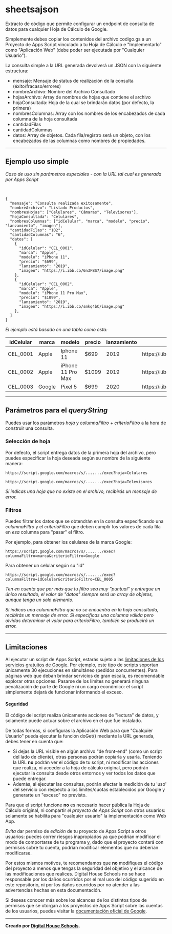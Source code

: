 # sheetsajson
<article>
<p>Extracto de código que permite configurar un endpoint de consulta de datos para cualquier Hoja de Cálculo de Google.</p>

<p>Simplemente debes copiar los contenidos del archivo codigo.gs a un Proyecto de Apps Script vinculado a tu Hoja de Cálculo e "Implementarlo" como "Aplicación Web" (debe poder ser ejecutada por "Cualquier Usuario").</p>

<p>La consulta simple a la URL generada devolverá un JSON con la siguiente estructura:</p>
<ul>
  <li>mensaje: Mensaje de status de realización de la consulta (éxito/fracaso/errores)</li>
  <li>nombreArchivo: Nombre del Archivo Consultado</li>
  <li>hojasArchivo: Array de nombres de hojas que contiene el archivo</li>
  <li>hojaConsultada: Hoja de la cual se brindarán datos (por defecto, la primera)</li>
  <li>nombresColumnas: Array con los nombres de los encabezados de cada columna de la hoja consultada</li>
  <li>cantidadFilas</li>
  <li>cantidadColumnas</li>
  <li>datos: Array de objetos. Cada fila/registro será un objeto, con los encabezados de las columnas como nombres de propiedades.</li>
</ul>
</article>
<hr>
<article>
<h2>Ejemplo uso simple</h2>
<i>Caso de uso sin parámetros especiales - con la URL tal cual es generada por Apps Script</i>
<br><br>
<pre>
<code>
{
  "mensaje": "Consulta realizada exitosamente",
  "nombreArchivo": "Listado Productos",
  "nombresHojas": ["Celulares", "Cámaras", "Televisores"],
  "hojaConsultada": "Celulares",
  "nombresColumnas": ["idCelular", "marca", "modelo", "precio", "lanzamiento", "imagen"],
  "cantidadFilas": "102",
  "cantidadColumnas": "6",
  "datos": [
    {
      "idCelular": "CEL_0001",
      "marca": "Apple",
      "modelo": "iPhone 11",
      "precio": "$699",
      "lanzamiento": "2019",
      "imagen": "https://i.ibb.co/6n3FBS7/image.png"
    },
    {
      "idCelular": "CEL_0002",
      "marca": "Apple",
      "modelo": "iPhone 11 Pro Max",
      "precio": "$1099",
      "lanzamiento": "2019",
      "imagen": "https://i.ibb.co/smkq4bC/image.png"
    },
  ]
}</pre></code>

<p><i>El ejemplo está basado en una  tabla como esta:</i></p>

<table>
  <thead>
    <tr>
      <th>idCelular</th>
      <th>marca</th>
      <th>modelo</th>
      <th>precio</th>
      <th>lanzamiento</th>
      <th>imagen</th>
    </tr>
  </thead>
  <tbody>
    <tr>
      <td>CEL_0001</td>
      <td>Apple</td>
      <td>Iphone 11</td>
      <td>$699</td>
      <td>2019</td>
      <td>https://i.ibb.co/6n3FBS7/image.png</td>
    </tr>
    <tr>
      <td>CEL_0002</td>
      <td>Apple</td>
      <td>iPhone 11 Pro Max</td>
      <td>$1099</td>
      <td>2019</td>
      <td>https://i.ibb.co/smkq4bC/image.png</td>
    </tr>
    <tr>
      <td>CEL_0003</td>
      <td>Google</td>
      <td>Pixel 5</td>
      <td>$699</td>
      <td>2020</td>
      <td>https://i.ibb.co/FYRDkCJ/image.png</td>
    </tr>
  </tbody>
</table>

</article>

<hr>

<article>

<h2>Parámetros para el <i>queryString</i></h2>
<p>Puedes usar los parámetros <i>hoja</i> y <i>columnaFiltro</i> + <i>criterioFiltro</i> a la hora de construir una consulta.</p>

<h3>Selección de hoja</h3>

<p>Por defecto, el script entrega datos de la primera hoja del archivo, pero puedes especificar la hoja deseada según su nombre de la siguiente manera:</p>

<pre><code>https://script.google.com/macros/s/......./exec?hoja=Celulares</pre></code>
<pre><code>https://script.google.com/macros/s/......./exec?hoja=Televisores</pre></code>

<i>Si indicas una hoja que no existe en el archivo, recibirás un mensaje de error.</i>

<h3>Filtros</h3>

<p>Puedes filtrar los datos que se obtendrán en la consulta especificando una <i>columnaFiltro</i> y el <i>criterioFiltro</i> que deben cumplir los valores de cada fila en <i>esa</i> columna para "pasar" el filtro.</p> 

<p>Por ejemplo, para obtener los celulares de la marca Google:</p>

<pre><code>https://script.google.com/macros/s/......./exec?columnaFiltro=marca&criterioFiltro=Google</pre></code>

<p>Para obtener un celular según su "id"</p>

<pre><code>https://script.google.com/macros/s/......./exec?columnaFiltro=idCelular&criterioFiltro=CEL_0005</pre></code>

<p><i>Ten en cuenta que por más que tu filtro sea muy "puntual" y entregue un único resultado, el valor de "datos" siempre será un array de objetos, aunque tenga un solo elemento.</i></p>
<p><i>Si indicas una columnaFiltro que no se encuentra en la hoja consultada, recibirás un mensaje de error. Si especificas una columna válida pero olvidas determinar el valor para criterioFiltro, también se producirá un error.</i></p>

</article>

<hr>

<aside>
<h2>Limitaciones</h2>
<p>Al ejecutar un script de Apps Script, estarás sujeto a las <a href="https://developers.google.com/apps-script/guides/services/quotas?hl=es-419" target="_blank">limitaciones de los servicios gratuitos de Google</a>. Por ejemplo, este tipo de scripts soportan únicamente 30 ejecuciones en simultáneo (pedidos concurrentes). Para páginas web que deban brindar servicios de gran escala, es recomendable explorar otras opciones. Pasarse de los límites no generará ninguna penalización de parte de Google ni un cargo económico: el script simplemente dejará de funcionar informando el exceso.</p>

<h4>Seguridad</h4>
<p>El código del script realiza únicamente acciones de "lectura" de datos, y solamente puede actuar sobre el archivo en el que fue instalado.</p>
<p>De todas formas, si configuras la Aplicación Web para que "Cualquier Usuario" pueda ejecutar la función doGet() mediante la URL generada, debes tener en cuenta que:</p>
<ul>
  <li>Si dejas la URL visible en algún archivo "de front-end" (como un script del lado de cliente), otras personas podrán copiarla y usarla. Teniendo la URL <b>no</b> podrán ver el código de tu script, ni modificar las acciones que realiza, ni acceder a la hoja de cálculo original, pero podrán ejecutar la consulta desde otros entornos y ver todos los datos que puede entregar.</li>
  <li>Además, al ejecutar las consultas, podrán afectar la medición de tu 'uso' del servicio con respecto a los límites/cuotas establecidos por Google y generarte un "exceso" no previsto.</li>
</ul>
<p>Para que el script funcione <b>no</b> es necesario hacer pública la Hoja de Cálculo original, ni compartir <i>el proyecto de Apps Script</i> con otros usuarios: solamente se habilita para "cualquier usuario" la implementación como Web App.</p>
  <p><i>Evita</i> dar permiso de <i>edición</i> de tu proyecto de Apps Script a otros usuarios: puedes correr riesgos inapropiados ya que podrían modificar el modo de comportarse de tu programa y, dado que el proyecto contará con permisos sobre tu cuenta, podrían modificar elementos que no deberían modificarse.</p>
<p>Por estos mismos motivos, te recomendamos que <b>no</b> modifiques el código del proyecto a menos que tengas la seguridad del objetivo y el alcance de las modificaciones que realices. Digital House Schools no se hace responsable por los daños ocurridos por el mal uso del código sugerido en este repositorio, ni por los daños ocurridos por no atender a las advertencias hechas en esta documentación.</p>
<p>Si deseas conocer más sobre los alcances de los distintos tipos de permisos que se otorgan a los proyectos de Apps Script sobre las cuentas de los usuarios, puedes visitar la <a href="https://developers.google.com/apps-script/concepts/scopes" target="_blank">documentación oficial de Google</a>.</p>

</aside>

<hr>

<footer>
  <p><b>Creado por <a href="https://www.digitalhouse.com/ar/productos/escuelas" target="_blank">Digital House Schools</a>.</b></p>
</footer>
